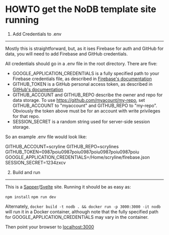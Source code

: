 # HOWTO get the NoDB template site running

1. Add Credentials to .env
--------------------------

Mostly this is straightforward, but, as it ises Firebase for auth and GitHub
for data, you will need to add Firebase and GitHub credentials.

All credentials should go in a .env file in the root directory. There are five:

* GOOGLE_APPLICATION_CREDENTIALS is a fully specified path to your Firebase
credentials file, as described in [Firebase's documentation](https://firebase.google.com/docs/admin/setup)
* GITHUB_TOKEN is a GitHub personal access token, as described in [GitHub's documentation](https://docs.github.com/en/free-pro-team@latest/github/authenticating-to-github/creating-a-personal-access-token)
* GITHUB_ACCOUNT and GITHUB_REPO describe the owner and repo for data storage.
To use https://github.com/myacount/my-repo, set GITHUB_ACCOUNT to "myaccount"
and GITHUB_REPO to "my-repo". Obviously the token above must be for an account
with write privileges for that repo.
* SESSION_SECRET is a random string used for server-side session storage.

So an example .env file would look like:

GITHUB_ACCOUNT=scryline
GITHUB_REPO=scrylines
GITHUB_TOKEN=0987poiu0987poiu0987poiu0987poiu0987poiu
GOOGLE_APPLICATION_CREDENTIALS=/Home/scryline/firebase.json
SESSION_SECRET=1234zxcv

2. Build and run
----------------

This is a [Sapper](https://sapper.svelte.dev/)/[Svelte](https://svelte.dev/) site. Running it should be as easy as:

`npm install`
`npm run dev`

Alternately, `docker build -t nodb . && docker run -p 3000:3000 -it nodb` will run it in a Docker container,
although note that the fully specified path for GOOGLE_APPLICATION_CREDENTIALS may vary in the container.

Then point your browser to [localhost:3000](http://localhost:3000)
